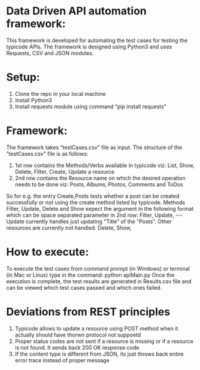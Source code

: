 # Data Driven API automation framework:

This framework is developed for automating the test cases for testing the typicode APIs. The framework is designed using Python3
and uses Requests, CSV and JSON modules.

# Setup:
1. Clone the repo in your local machine
2. Install Python3
3. Install requests module using command "pip install requests"

# Framework:
The framework takes "testCases.csv" file as input. The structure of the "testCases.csv" file is as follows:
1. 1st row contains the Methods/Verbs available in typicode viz: List, Show, Delete, Filter, Create, Update a resource
2. 2nd row contains the Resource name on which the desired operation needs to be done viz: Posts, Albums, Photos, Comments and ToDos

So for e.g. the entry Create,Posts tests whether a post can be created successfully or not using the create method listed by typicode.
Methods Filter, Update, Delete and Show expect the argument in the following format which can be space separated parameter in 2nd row:
Filter,<Resource> <FilterField> <Filter value>
Update,<Resource> <Resource id> <Update value> --- Update currently handles just updating "Title" of the "Posts". Other resources are currently not handled.
Delete,<Resource> <Resource id>
Show,<Resource><Resource id>

# How to execute:
To execute the test cases from command prompt (in Windows) or terminal (in Mac or Linux) type in the command: python apiMain.py
Once the execution is complete, the test results are generated in Results.csv file and can be viewed which test cases passed and which ones failed.

# Deviations from REST principles
1. Typicode allows to update a resource using POST method when it actually should have thorwn protocol not suppoetd
2. Proper status codes are not sent if a resource is missing or if a resource is not found. It sends back 200 OK response code
3. If the content type is different from JSON, its just throws back entire error trace instead of proper message
